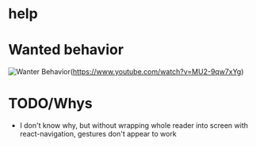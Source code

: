 # help
# Wanted behavior
![Wanter Behavior](https://img.youtube.com/vi/MU2-9qw7xYg/0.jpg)(https://www.youtube.com/watch?v=MU2-9qw7xYg)
# TODO/Whys
* I don't know why, but without wrapping whole reader into screen with react-navigation, gestures don't appear to work
